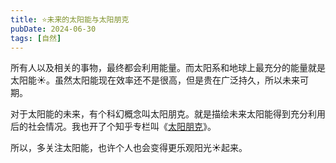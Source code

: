 ```yaml
---
title: ⭐️未来的太阳能与太阳朋克
pubDate: 2024-06-30
tags: [自然]
---
```


所有人以及相关的事物，最终都会利用能量。而太阳系和地球上最充分的能量就是太阳能☀️。虽然太阳能现在效率还不是很高，但是贵在广泛持久，所以未来可期。

对于太阳能的未来，有个科幻概念叫太阳朋克。就是描绘未来太阳能得到充分利用后的社会情况。我也开了个知乎专栏叫《[太阳朋克]》。

所以，多关注太阳能，也许个人也会变得更乐观阳光☀️起来。

[太阳朋克]: https://www.zhihu.com/column/c_1465779376176082945
